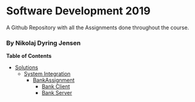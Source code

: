 # Software Development 2019
A Github Repository with all the Assignments done throughout the course.
### By Nikolaj Dyring Jensen

**Table of Contents**
* [Solutions](https://github.com/NikoDyring/Software2019/tree/master/Solutions)
  * [System Integration](https://github.com/NikoDyring/Software2019/tree/master/Solutions/System%20Integration)
    * [BankAssignment](https://github.com/NikoDyring/Software2019/tree/master/Solutions/System%20Integration/BankAssignment)
      * [Bank Client](https://github.com/NikoDyring/Software2019/tree/master/Solutions/System%20Integration/BankAssignment/BankClient)
      * [Bank Server](https://github.com/NikoDyring/Software2019/tree/master/Solutions/System%20Integration/BankAssignment/BankServer)
